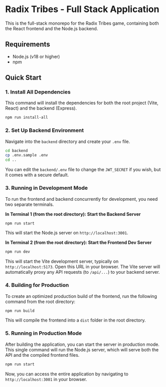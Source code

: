 # Radix Tribes - Full Stack Application

This is the full-stack monorepo for the Radix Tribes game, containing both the React frontend and the Node.js backend.

## Requirements
- Node.js (v18 or higher)
- npm

## Quick Start

### 1. Install All Dependencies

This command will install the dependencies for both the root project (Vite, React) and the backend (Express).

```bash
npm run install-all
```

### 2. Set Up Backend Environment

Navigate into the `backend` directory and create your `.env` file.

```bash
cd backend
cp .env.sample .env
cd .. 
```
You can edit the `backend/.env` file to change the `JWT_SECRET` if you wish, but it comes with a secure default.

### 3. Running in Development Mode

To run the frontend and backend concurrently for development, you need two separate terminals.

**In Terminal 1 (from the root directory): Start the Backend Server**
```bash
npm run start
```
This will start the Node.js server on `http://localhost:3001`.

**In Terminal 2 (from the root directory): Start the Frontend Dev Server**
```bash
npm run dev
```
This will start the Vite development server, typically on `http://localhost:5173`. Open this URL in your browser. The Vite server will automatically proxy any API requests (to `/api/...`) to your backend server.

### 4. Building for Production

To create an optimized production build of the frontend, run the following command from the root directory:

```bash
npm run build
```
This will compile the frontend into a `dist` folder in the root directory.

### 5. Running in Production Mode

After building the application, you can start the server in production mode. This single command will run the Node.js server, which will serve both the API and the compiled frontend files.

```bash
npm run start
```

Now, you can access the entire application by navigating to `http://localhost:3001` in your browser.
